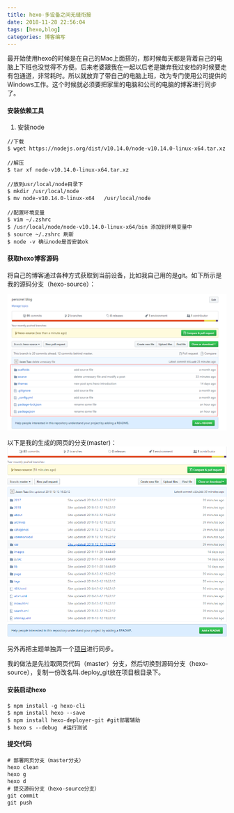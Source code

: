 ```yaml
---
title: hexo-多设备之间无缝衔接
date: 2018-11-28 22:56:04
tags: [hexo,blog]
categories: 博客编写
---
```


最开始使用hexo的时候是在自己的Mac上面搭的，那时候每天都是背着自己的电脑上下班也没觉得不方便。后来老婆跟我在一起以后老是嫌弃我过安检的时候要走有包通道，非常耗时。所以就放弃了带自己的电脑上班，改为专门使用公司提供的Windows工作。这个时候就必须要把家里的电脑和公司的电脑的博客进行同步了。

<!-- -->

#### 安装依赖工具

1. 安装node

```shell
//下载
$ wget https://nodejs.org/dist/v10.14.0/node-v10.14.0-linux-x64.tar.xz

//解压
$ tar xf node-v10.14.0-linux-x64.tar.xz

//放到usr/local/node目录下
$ mkdir /usr/local/node
$ mv node-v10.14.0-linux-x64   /usr/local/node

//配置环境变量
$ vim ~/.zshrc
$ /usr/local/node/node-v10.14.0-linux-x64/bin 添加到环境变量中
$ source ~/.zshrc 刷新
$ node -v 确认node是否安装ok
```

#### 获取hexo博客源码

将自己的博客通过各种方式获取到当前设备，比如我自己用的是git。如下所示是我的源码分支（hexo-source）：

![](https://raw.githubusercontent.com/jacentsao/picbed/master/img/markdown20181212195458hexo-sourcefile.png)

以下是我的生成的网页的分支(master)：
![](https://raw.githubusercontent.com/jacentsao/picbed/master/img/markdown20181212200121hexo-master.png)

另外再把主题单独弄一个[项目](https://github.com/jacentsao/hexo-theme-next)进行同步。

我的做法是先拉取网页代码（master）分支，然后切换到源码分支（hexo-source），复制一份改名叫.deploy_git放在项目根目录下。
#### 安装启动hexo


```shell
$ npm install -g hexo-cli
$ npm install hexo --save
$ npm install hexo-deployer-git #git部署辅助
$ hexo s --debug  #运行测试
```

#### 提交代码

``` shell
# 部署网页分支（master分支）
hexo clean  
hexo g 
hexo d
# 提交源码分支（hexo-source分支）
git commit
git push

```